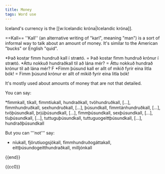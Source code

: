 ```yaml
---
title: Money
tags: Word use
---
```


Iceland's currency is the [[w:Icelandic króna|Icelandic króna]].

==Kall==
''Kall'' (an alternative writing of "karl", meaning "man") is a sort of informal way to talk about an amount of money. It's similar to the American "bucks" or English "quid".

*Það kostar fimm hundruð kall í strætó. = Það kostar fimm hundruð krónur í strætó.
*Áttu nokkuð hundraðkall til að lána mér? = Áttu nokkuð hundrað krónur til að lána mér? F
*Fimm þúsund kall er allt of mikið fyrir eina litla bók! = Fimm þúsund krónur er allt of mikið fyrir eina litla bók!

It's mostly used about amounts of money that are not that detailed.

You can say:

*fimmkall, tíkall, fimmtíukall, hundraðkall, tvöhundruðkall, [...], fimmhundruðkall, sexhundruðkall, [...], þúsundkall, fimmtánhundruðkall, [...], tvöþúsundkall, þrjúþúsundkall,  [...], fimmþúsundkall, sexþúsundkall,  [...], tíuþúsundkall,  [...], tuttuguþúsundkall, tuttuguogeittþúsundkall,  [...], hundraðþúsundkall

But you can '''not''' say:

* níukall, fjörutíuogsjökall, fimmhundruðogáttakall, eittþúsundogeitthundraðkall, milljónkall<br />

{{end}}

<noinclude>{{cc0}}</noinclude>